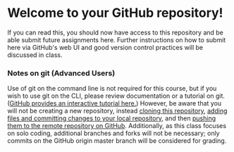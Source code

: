 # Welcome to your GitHub repository!

If you can read this, you should now have access to this repository and be able submit future assignments here. Further instructions on how to submit here via GitHub's web UI and good version control practices will be discussed in class.

### Notes on git (Advanced Users)

Use of git on the command line is not required for this course, but if you wish to use git on the CLI, please review documentation or a tutorial on git. ([GitHub provides an interactive tutorial here.](https://try.github.io/)) However, be aware that you will not be creating a new repository, instead [cloning this repository](https://help.github.com/articles/cloning-a-repository/), [adding files and committing changes to your local repository](https://help.github.com/articles/adding-a-file-to-a-repository-using-the-command-line/), and then [pushing them to the remote repository on GitHub](https://help.github.com/articles/pushing-to-a-remote/). Additionally, as this class focuses on solo coding, additional branches and forks will not be necessary; only commits on the GitHub origin master branch will be considered for grading.
